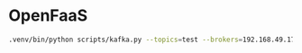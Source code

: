 # OpenFaaS

```sh
.venv/bin/python scripts/kafka.py --topics=test --brokers=192.168.49.179:3200{1,2} --output=/tmp/test.json --messages=2140
```
